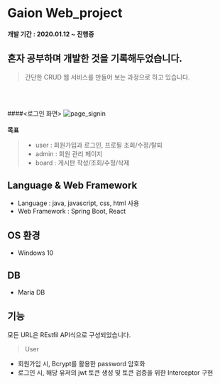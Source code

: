 # Gaion Web_project
#### 개발 기간 : 2020.01.12 ~ 진행중

## 혼자 공부하며 개발한 것을 기록해두었습니다.  
>간단한 CRUD 웹 서비스를 만들어 보는 과정으로 하고 있습니다.

<br>
<br>

####<로그인 화면>
![page_signin](./uploads/page_signin.PNG)
<br>
<br>
**목표**
>- user  : 회원가입과 로그인, 프로필 조회/수정/탈퇴 
>- admin : 회원 관리 페이지
>- board : 게시판 작성/조회/수정/삭제

## Language & Web Framework
- Language : java, javascript, css, html 사용
- Web Framework : Spring Boot, React

## OS 환경
- Windows 10

## DB
- Maria DB


## 기능

모든 URL은 REstfil API식으로 구성되었습니다.
> User

* 회원가입 시, Bcrypt를 활용한 password 암호화 
* 로그인 시, 해당 유저의 jwt 토큰 생성 및 토큰 검증을 위한 Interceptor 구현

